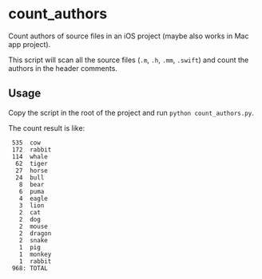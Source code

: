 # count_authors
Count authors of source files in an iOS project (maybe also works in Mac app project).

This script will scan all the source files (`.m`, `.h`, `.mm`, `.swift`) and count the authors in the header comments.

## Usage
Copy the script in the root of the project and run `python count_authors.py`.

The count result is like:

```
 535  cow
 172  rabbit
 114  whale
  62  tiger
  27  horse
  24  bull
   8  bear
   6  puma
   4  eagle
   3  lion
   2  cat
   2  dog
   2  mouse
   2  dragon
   2  snake
   1  pig
   1  monkey
   1  rabbit
 968: TOTAL
 ```
